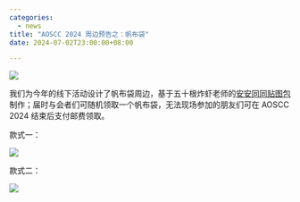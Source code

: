 ```yaml
---
categories:
  - news
title: "AOSCC 2024 周边预告之：帆布袋"
date: 2024-07-02T23:00:00+08:00

---
```

![](/assets/news/canvas-bag.png)

我们为今年的线下活动设计了帆布袋周边，基于五十根炸虾老师的[安安同同贴图包](https://t.me/addstickers/AnAnTongTong)制作；届时与会者们可随机领取一个帆布袋，无法现场参加的朋友们可在 AOSCC 2024 结束后支付邮费领取。

款式一：

![](/assets/news/canvas-bag-1.jpg)

款式二：

![](/assets/news/canvas-bag-2.jpg)
